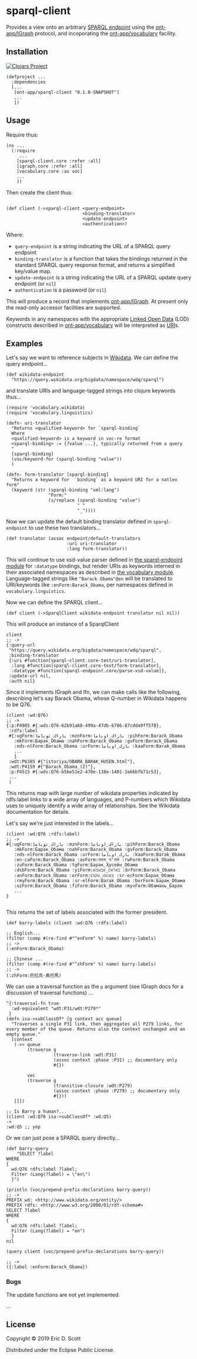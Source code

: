 # sparql-client

Provides a view onto an arbitrary [SPARQL endpoint](https://github.com/ont-app/sparql-endpoint) using the [ont-app/IGraph](https://github.com/ont-app/igraph) protocol, and incoporating the [ont-app/vocabulary](https://github.com/ont-app/vocabulary) facility.

## Installation

[![Clojars Project](https://img.shields.io/clojars/v/sparql-client.svg)](https://clojars.org/sparql-client)

```
(defproject ...
  :dependencies 
  [...
   [ont-app/sparql-client "0.1.0-SNAPSHOT"]
   ...
   ])
```

## Usage

Require thus:
```
(ns ...
  (:require 
     ...
    [sparql-client.core :refer :all]
    [igraph.core :refer :all]
    [vocabulary.core :as voc]
    ...
    ))
```

Then create the client thus:
```
    
(def client (->sparql-client <query-endpoint> 
                             <binding-translator> 
                             <update-endpoint> 
                             <authentication>)
```

Where:
* `query-endpoint` is a string indicating the URL of a SPARQL query endpoint
* `binding-translator` is a function that takes the bindings returned in the standard SPARQL query response format, and returns a simplified key/value map.
* `update-endpoint` is a string indicating the URL of a SPARQL update query endpoint (or `nil`)
* `authentication` is a password (or `nil`)

This will produce a record that implements [ont-app/IGraph](https://github.com/ont-app/igraph). At present only the read-only accessor facilities are supported.

Keywords in any namespaces with the appropriate [Linked Open Data](https://en.wikipedia.org/wiki/Linked_data) (LOD) constructs described in [ont-app/vocabulary](https://github.com/ont-app/vocabulary) will be interpreted as [URI](https://en.wikipedia.org/wiki/Uniform_Resource_Identifier)s.


## Examples
    
    
Let's say we want to reference subjects in [Wikidata](https://www.wikidata.org/wiki/Wikidata:Main_Page). We can define the query endpoint...

```
(def wikidata-endpoint
  "https://query.wikidata.org/bigdata/namespace/wdq/sparql")
```

and translate URIs and language-tagged strings into clojure keywords thus...
```
(require 'vocabulary.wikidata)
(require 'vocabulary.linguistics)

(defn- uri-translator
  "Returns <qualified-keyword> for `sparql-binding`
  Where
  <qualified-keyword> is a keyword in voc-re format
  <sparql-binding> := {?value ...}, typically returned from a query
  "
  [sparql-binding]
  (voc/keyword-for (sparql-binding "value"))
  )

(defn- form-translator [sparql-binding]
  "Returns a keyword for  `binding` as a keyword URI for a natlex form"
  (keyword (str (sparql-binding "xml:lang")
                "Form:"
                (s/replace (sparql-binding "value")
                           " "
                           "_"))))

```

Now we can update the default binding translator defined in `sparql-endpoint` to use these two translators...

```
(def translator (assoc endpoint/default-translators
                       :uri uri-translator
                       :lang form-translator))
```

    
This will continue to use xsd-value parser defined in [the sparql-endpoint module](https://github.com/ont-app/sparql-endpoint) for `:datatype` bindings, but render URIs as keywords interned in their associated namespaces as described in [the vocabulary module](https://github.com/ont-app/vocabulary). Language-tagged strings like `"Barack Obama"@en` will be translated to URI/keywords like `:enForm:Barack_Obama`, per namespaces defined in `vocabulary.linguistics`.

Now we can define the SPARQL client...

```
(def client (->SparqlClient wikidata-endpoint translator nil nil))
```

This will produce an instance of a SparqlClient

```
client
;; -> 
{:query-url
 "https://query.wikidata.org/bigdata/namespace/wdq/sparql",
 :binding-translator
 {:uri #function[sparql-client.core-test/uri-translator],
  :lang #function[sparql-client.core-test/form-translator],
  :datatype #function[sparql-endpoint.core/parse-xsd-value]},
 :update-url nil,
 :auth nil}

```

Since it implements IGraph and Ifn, we can make calls like the following, describing let's say Barack Obama, whose Q-number in Wikidata happens to be Q76.

```
(client :wd:Q76) 
;; -> 
{:p:P4985 #{:wds:Q76-62b91a68-499a-47db-6786-87cdda9ff578},
 :rdfs:label
 #{:ugForm:باراك_ئوباما :mznForm:باراک_اوباما :pihForm:Barack_Obama
   :mkForm:Барак_Обама :nahForm:Barack_Obama :gvForm:Barack_Obama
   :nds-nlForm:Barack_Obama :urForm:بارک_اوباما :kaaForm:Barak_Obama
   ...
   }
 :wdt:P6385 #{"istoriya/OBAMA_BARAK_HUSEN.html"},
 :wdt:P4159 #{"Barack_Obama_(2)"},
 :p:P4515 #{:wds:Q76-b5be51e2-470e-138e-1401-3a66bfb71c53},
 ...
 )
```
This returns map with large number of wikidata properties indicated by rdfs:label links to a wide array of languages, and P-numbers which Wikidata uses to uniquely identify a wide array of relationships. See the Wikidata documentation for details.

Let's say we're just interested in the labels...

```
(client :wd:Q76 :rdfs:label)
;; ->
#{:ugForm:باراك_ئوباما :mznForm:باراک_اوباما :pihForm:Barack_Obama
   :mkForm:Барак_Обама :nahForm:Barack_Obama :gvForm:Barack_Obama
   :nds-nlForm:Barack_Obama :urForm:بارک_اوباما :kaaForm:Barak_Obama
   :en-caForm:Barack_Obama :asForm:বাৰাক_অ'বামা :rwForm:Barack_Obama
   :zuForm:Barack_Obama :tgForm:Барак_Ҳусейн_Обама
   :dsbForm:Barack_Obama :yiForm:באראק_אבאמא :brForm:Barack_Obama
   :anForm:Barack_Obama :orForm:ବରାକ_ଓବାମା :sr-ecForm:Барак_Обама
   :rmyForm:Barack_Obama :sr-elForm:Barak_Obama :bxrForm:Барак_Обама
   :uzForm:Barack_Obama :fiForm:Barack_Obama :myvForm:Обамань_Барак
   ...
}


```
This returns the set of labels associated with the former president.

```
(def barry-labels (client :wd:Q76 :rdfs:label)

;; English...
(filter (comp #(re-find #"^enForm" %) name) barry-labels)
;; ->
(:enForm:Barack_Obama)

;; Chinese ...
(filter (comp #(re-find #"^zhForm" %) name) barry-labels)
;; ->
(:zhForm:巴拉克·奧巴馬)

```

We can use a traversal function as the `p` argument (see IGraph docs
for a discussion of traversal functions) ...

```
^{:traversal-fn true
  :wd-equivalent "wdt:P31/wdt:P279*"
 }
(defn isa->subClassOf* [g context acc queue]
  "Traverses a single P31 link, then aggregates all P279 links, for every member of the queue. Returns also the context unchanged and an empty queue."
  [context
   (->> queue 
        (traverse g
                  (traverse-link :wdt:P31)
                  (assoc context :phase :P31) ;; documentary only
                  #{})
                         
        vec
        (traverse g
                  (transitive-closure :wdt:P279)
                  (assoc context :phase :P279) ;; documentary only
                  #{}))
   []])

;; Is Barry a human?...
(client :wd:Q76 isa->subClassOf* :wd:Q5)
->
:wd:Q5 ;; yep

```

Or we can just pose a SPARQL query directly...


```
(def barry-query
    "SELECT ?label
WHERE
{
  wd:Q76 rdfs:label ?label; 
  Filter (Lang(?label) = \"en\")
  }")

(println (voc/prepend-prefix-declarations barry-query))
;; ->
PREFIX wd: <http://www.wikidata.org/entity/>
PREFIX rdfs: <http://www.w3.org/2000/01/rdf-schema#>
SELECT ?label
WHERE
{
  wd:Q76 rdfs:label ?label; 
  Filter (Lang(?label) = "en")
  }
nil

(query client (voc/prepend-prefix-declarations barry-query))

;; ->
({:label :enForm:Barack_Obama})

```

### Bugs

The update functions are not yet implemented.

...



## License

Copyright © 2019 Eric D. Scott

Distributed under the Eclipse Public License.
